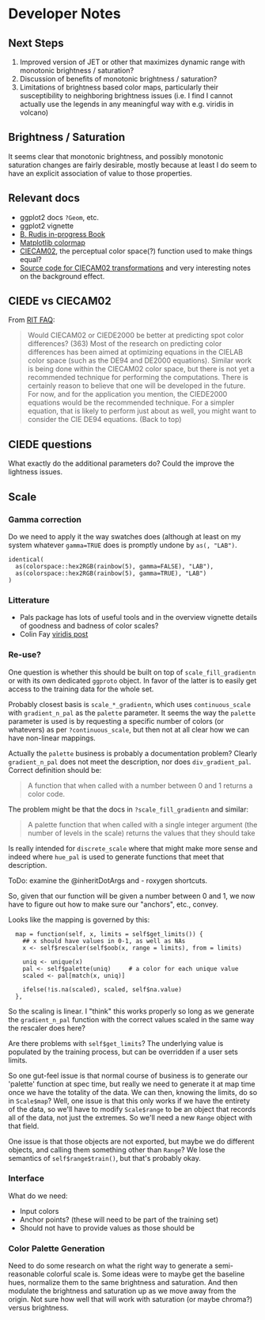 # Developer Notes

## Next Steps

1. Improved version of JET or other that maximizes dynamic range with monotonic
   brightness / saturation?
2. Discussion of benefits of monotonic brightness / saturation?
3. Limitations of brightness based color maps, particularly their susceptibility
   to neighboring brightness issues (i.e. I find I cannot actually use the
   legends in any meaningful way with e.g. viridis in volcano)

## Brightness / Saturation

It seems clear that monotonic brightness, and possibly monotonic saturation
changes are fairly desirable, mostly because at least I do seem to have an
explicit association of value to those properties.

## Relevant docs

* ggplot2 docs `?Geom`, etc.
* ggplot2 vignette
* [B. Rudis in-progress Book](https://rud.is/books/creating-ggplot2-extensions/)
* [Matplotlib colormap](https://bids.github.io/colormap/)
* [CIECAM02](https://en.wikipedia.org/wiki/CIECAM02), the perceptual color
  space(?) function used to make things equal?
* [Source code for CIECAM02 transformations](http://scanline.ca/ciecam02/) and
  very interesting notes on the background effect.

## CIEDE vs CIECAM02

From [RIT FAQ](https://www.rit.edu/cos/colorscience/rc_faq_faq2.php#363):

> Would CIECAM02 or CIEDE2000 be better at predicting spot color differences?
> (363) Most of the research on predicting color differences has been aimed at
> optimizing equations in the CIELAB color space (such as the DE94 and DE2000
> equations). Similar work is being done within the CIECAM02 color space, but
> there is not yet a recommended technique for performing the computations.
> There is certainly reason to believe that one will be developed in the future.
> For now, and for the application you mention, the CIEDE2000 equations would be
> the recommended technique. For a simpler equation, that is likely to perform
> just about as well, you might want to consider the CIE DE94 equations. (Back
> to top)

## CIEDE questions

What exactly do the additional parameters do?  Could the improve the lightness
issues.

## Scale

### Gamma correction

Do we need to apply it the way swatches does (although at least on my system
whatever `gamma=TRUE` does is promptly undone by `as(, "LAB")`.

```
identical(
  as(colorspace::hex2RGB(rainbow(5), gamma=FALSE), "LAB"),
  as(colorspace::hex2RGB(rainbow(5), gamma=TRUE), "LAB")
)
```

### Litterature

* Pals package has lots of useful tools and in the overview vignette details of
  goodness and badness of color scales?
* Colin Fay [viridis
  post](https://rtask.thinkr.fr/blog/ggplot2-welcome-viridis/)

### Re-use?

One question is whether this should be built on top of `scale_fill_gradientn` or
with its own dedicated `ggproto` object.  In favor of the latter is to easily
get access to the training data for the whole set.

Probably closest basis is `scale_*_gradientn`, which uses
`continuous_scale` with `gradient_n_pal` as the `palette` parameter.  It seems
the way the `palette` parameter is used is by requesting a specific number of
colors (or whatevers) as per `?continuous_scale`, but then not at all clear how
we can have non-linear mappings.

Actually the `palette` business is probably a documentation problem?  Clearly
`gradient_n_pal` does not meet the description, nor does `div_gradient_pal`.
Correct definition should be:

> A function that when called with a number between 0 and 1 returns a color
> code.

The problem might be that the docs in `?scale_fill_gradientn` and similar:

> A palette function that when called with a single integer argument (the number
> of levels in the scale) returns the values that they should take

Is really intended for `discrete_scale` where that might make more sense and
indeed where `hue_pal` is used to generate functions that meet that description.

ToDo: examine the @inheritDotArgs and - roxygen shortcuts.

So, given that our function will be given a number between 0 and 1, we now have
to figure out how to make sure our "anchors", etc., convey.

Looks like the mapping is governed by this:

```{r}
  map = function(self, x, limits = self$get_limits()) {
    ## x should have values in 0-1, as well as NAs
    x <- self$rescaler(self$oob(x, range = limits), from = limits)

    uniq <- unique(x)
    pal <- self$palette(uniq)     # a color for each unique value
    scaled <- pal[match(x, uniq)]

    ifelse(!is.na(scaled), scaled, self$na.value)
  },
```

So the scaling is linear.  I "think" this works properly so long as we generate
the `gradient_n_pal` function with the correct values scaled in the same way the
rescaler does here?

Are there problems with `self$get_limits`?  The underlying value is populated by
the training process, but can be overridden if a user sets limits.

So one gut-feel issue is that normal course of business is to  generate our
'palette' function at spec time, but really we need to generate it at map time
once we have the totality of the data.  We can then, knowing the limits, do so
in `Scale$map`?  Well, one issue is that this only works if we have the entirety
of the data, so we'll have to modify `Scale$range` to be an object that records
all of the data, not just the extremes.  So we'll need a new `Range` object with
that field.

One issue is that those objects are not exported, but maybe we do different
objects, and calling them something other than `Range`?  We lose the semantics
of `self$range$train()`, but that's probably okay.

### Interface

What do we need:

* Input colors
* Anchor points? (these will need to be part of the training set)
* Should not have to provide values as those should be

### Color Palette Generation

Need to do some research on what the right way to generate a semi-reasonable
colorful scale is.  Some ideas were to maybe get the baseline hues, normalize
them to the same brightness and saturation.  And then modulate the brightness
and saturation up as we move away from the origin.  Not sure how well that will
work with saturation (or maybe chroma?) versus brightness.

